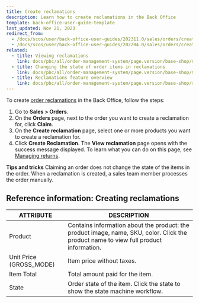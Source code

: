 ```yaml
---
title: Create reclamations
description: Learn how to create reclamations in the Back Office
template: back-office-user-guide-template
last_updated: Nov 21, 2023
redirect_from:
  - /docs/scos/user/back-office-user-guides/202311.0/sales/orders/creating-reclamations.html
  - /docs/scos/user/back-office-user-guides/202204.0/sales/orders/creating-reclamations.html
related:
  - title: Viewing reclamations
    link: docs/pbc/all/order-management-system/page.version/base-shop/manage-in-the-back-office/reclamations/view-reclamations.html
  - title: Changing the state of order items in reclamations
    link: docs/pbc/all/order-management-system/page.version/base-shop/manage-in-the-back-office/reclamations/change-the-state-of-order-items-in-reclamations.html
  - title: Reclamations feature overview
    link: docs/pbc/all/order-management-system/page.version/base-shop/reclamations-feature-overview.html
---
```


To create [order reclamations](/docs/pbc/all/order-management-system/{{page.version}}/base-shop/reclamations-feature-overview.html) in the Back Office, follow the steps:

1. Go to **Sales&nbsp;<span aria-label="and then">></span> Orders**.
2. On the **Orders** page, next to the order you want to create a reclamation for, click **Claim**.
3. On the **Create reclamation** page, select one or more products you want to create a reclamation for.
4. Click **Create Reclamation**.
    The **View reclamation** page opens with the success message displayed. To learn what you can do on this page, see [Managing returns](/docs/pbc/all/return-management/{{page.version}}/base-shop/manage-in-the-back-office/manage-returns.html).

**Tips and tricks**
Claiming an order does not change the state of the items in the order. When a reclamation is created, a sales team member processes the order manually.

## Reference information: Creating reclamations

| ATTRIBUTE | DESCRIPTION |
|-|-|
| Product | Contains information about the product: the product image, name, SKU, color. Click the product name to view full product information.|
| Unit Price (GROSS_MODE) | Item price without taxes. |
| Item Total |Total amount paid for the item.|
| State | Order state of the item. Click the state to show the state machine workflow. |
